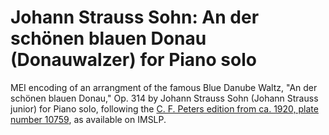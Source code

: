 # Johann Strauss Sohn: An der schönen blauen Donau (Donauwalzer) for Piano solo

MEI encoding of an arrangment of the famous Blue Danube Waltz, "An der schönen blauen Donau," Op. 314 by Johann Strauss Sohn (Johann Strauss junior) for Piano solo, following the [C. F. Peters edition from ca. 1920, plate number 10759](https://imslp.org/wiki/Special:ReverseLookup/77157), as available on IMSLP.
